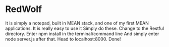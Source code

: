 # RedWolf
It is simply a notepad, built in MEAN stack, and one of my first MEAN applications. 
It is really easy to use it
Simply do these.
Change to the Restful directory. 
Enter npm install in the terminal/command line
And simply enter node server.js after that. 
Head to localhost:8000. Done!

